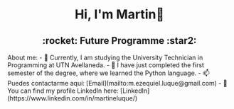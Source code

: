 <div align="center">
  <h1>Hi, I'm Martin👋</h1>
</div>
<div align="center">
  <h2>:rocket: Future Programme :star2:</h2>
</div>
About me:
- 🔭 Currently, I am studying the University Technician in Programming at UTN Avellaneda.
- 🤔 I have just completed the first semester of the degree, where we learned the Python language.
- 📫 Puedes contactarme aquí: [Email](mailto:m.ezequiel.luque@gmail.com) 
- 📃 You can find my profile LinkedIn here: [LinkedIn](https://www.linkedin.com/in/martineluque/)

